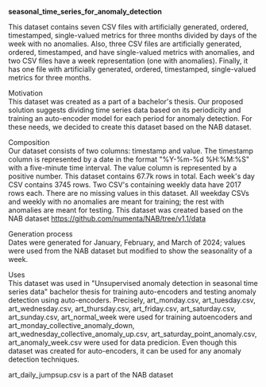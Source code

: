 **seasonal_time_series_for_anomaly_detection**


This dataset contains seven CSV files with artificially generated, ordered, timestamped, single-valued metrics for three months divided by days of the week with no anomalies. Also, three CSV files are artificially generated, ordered, timestamped, and have single-valued metrics with anomalies, and two CSV files have a week representation (one with anomalies). Finally, it has one file with artificially generated, ordered, timestamped, single-valued metrics for three months.

Motivation<br />
This dataset was created as a part of a bachelor's thesis. Our proposed solution suggests dividing time series data based on its periodicity and training an auto-encoder model for each period for anomaly detection. For these needs, we decided to create this dataset based on the NAB dataset.

Composition<br />
Our dataset consists of two columns: timestamp and value. The timestamp column is represented by a date in the format "%Y-%m-%d %H:%M:%S" with a five-minute time interval. The value column is represented by a positive number. This dataset contains 67.7k rows in total. Each week's day CSV contains 3745 rows. Two CSV's containing weekly data have 2017 rows each. There are no missing values in this dataset. All weekday CSVs and weekly with no anomalies are meant for training; the rest with anomalies are meant for testing. This dataset was created based on the NAB dataset https://github.com/numenta/NAB/tree/v1.1/data

Generation process<br />
Dates were generated for January, February, and March of 2024; values were used from the NAB dataset but modified to show the seasonality of a week.

Uses<br />
This dataset was used in "Unsupervised anomaly detection in seasonal time series data" bachelor thesis for training auto-encoders and testing anomaly detection using auto-encoders. Precisely, art_monday.csv, art_tuesday.csv, art_wednesday.csv, art_thursday.csv, art_friday.csv, art_saturday.csv, art_sunday.csv, art_normal_week were used for training autoencoders and art_monday_collective_anomaly_down, art_wednesday_collective_anomaly_up.csv, art_saturday_point_anomaly.csv, art_anomaly_week.csv were used for data predicion. Even though this dataset was created for auto-encoders, it can be used for any anomaly detection techniques.

art_daily_jumpsup.csv is a part of the NAB dataset
